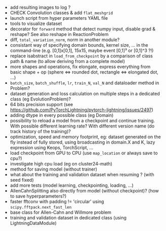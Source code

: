 - add resulting images to log ?
- CHECK Convolution classes & add `flat_meshgrid`
- launch script from hyper parameters YAML file
- tools to visualize dataset
- decorator for `forward` method that detect numpy input, disable grad & reshape? See also reshape in ReactionProblem
- diff, `total_variation_norm`, norm in another module?
- consistant way of specifying domain bounds, kernel size, ... in the command-line (e.g. [0,1]x[0,1], 15x15, maybe event [0,1]³ or [0,1]^3 ?!)
- replace isabstract in `load_from_checkpoint` by a comparison of class path & name (to allow deriving from a complete model)
- more shapes and operations, fix elongate, express everything from basic shape + op (sphere <=> rounded dot, rectangle <=> elongated dot, ...)
- `batch_size`, `batch_shuffle`, `lr`, `train_N`, `val_N` and dataloader method in Problem?
- dataset generation and loss calculation on multiple steps in a dedicated class (eg EvolutionProblem)?
- 64 bits precision support (see https://github.com/PyTorchLightning/pytorch-lightning/issues/2497)
- adding dtype in every possible class (eg Domain)
- possibility to reload a model from a checkpoint and continue training. With possible different learning rate? With different version name (do track history of the training)?
- optimization, speed and memory footprint, eg: dataset generated on the fly instead of fully stored, using broadcasting in domain.X and K, lazy expression using Keops, TorchScript, ...
- load checkpoint from GPU to CPU (use `map_location` or always save to cpu?)
- investigate high cpu load (eg on cluster24-math)
- method for saving model (without trainer)
- what about the training and validation dataset when resuming ? (with seed fixed)
- add more tests (model learning, checkpointing, loading, ...)
- AllenCahnSplitting also directly from model (without checkpoint)? (how to save hyperparameters?)
- faster fftconv with padding != 'circular' using `scipy.fftpack.next_fast_len`
- base class for Allen-Cahn and Willmore problem
- training and validation dataset in dedicated class (using LightningDataModule)

